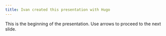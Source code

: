 ```yaml
---
title: Ivan created this presentation with Hugo
---
```




This is the beginning of the presentation. Use arrows to proceed to the next slide.
